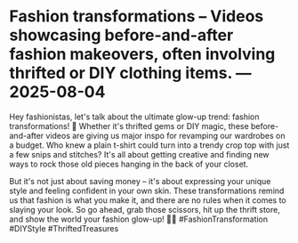 # Fashion transformations – Videos showcasing before-and-after fashion makeovers, often involving thrifted or DIY clothing items. — 2025-08-04

Hey fashionistas, let's talk about the ultimate glow-up trend: fashion transformations! 🌟 Whether it's thrifted gems or DIY magic, these before-and-after videos are giving us major inspo for revamping our wardrobes on a budget. Who knew a plain t-shirt could turn into a trendy crop top with just a few snips and stitches? It's all about getting creative and finding new ways to rock those old pieces hanging in the back of your closet.

But it's not just about saving money – it's about expressing your unique style and feeling confident in your own skin. These transformations remind us that fashion is what you make it, and there are no rules when it comes to slaying your look. So go ahead, grab those scissors, hit up the thrift store, and show the world your fashion glow-up! 💃🔥 #FashionTransformation #DIYStyle #ThriftedTreasures